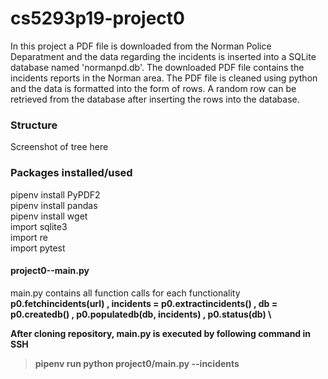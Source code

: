 # cs5293p19-project0
In this project a PDF file is downloaded from the Norman Police Deparatment and the data regarding the incidents is inserted into a SQLite database named 'normanpd.db'. The downloaded PDF file contains the incidents reports in the Norman area. The PDF file is cleaned using python and the data is formatted into the form of rows. A random row can be retrieved from the database after inserting the rows into the database.

### Structure
Screenshot of tree here

### Packages installed/used 
pipenv install PyPDF2 &nbsp; \
pipenv install pandas &nbsp; \
pipenv install wget &nbsp;\
import sqlite3 \
import re \
import pytest 
 

#### project0--main.py
main.py contains all function calls for each functionality \
 <b> p0.fetchincidents(url) 
, <b> incidents = p0.extractincidents() 
, <b> db = p0.createdb() 
, <b> p0.populatedb(db, incidents) 
, p0.status(db) \

After cloning repository, main.py is executed by following command in SSH 
> pipenv run python project0/main.py --incidents <url>
